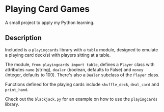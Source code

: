 # Playing Card Games
A small project to apply my Python learning.

## Description
Included is a `playingcards` library with a `table` module, designed to emulate a playing card deck(s) with players sitting at a table.

The module, `from playingcards import table`, defines a `Player` class with attributes `name` (string), `dealer` (boolean, defaults to False) and `money` (integer, defaults to 100).
There's also a `Dealer` subclass of the `Player` class.

Functions defined for the playing cards include `shuffle_deck`, `deal_card` and `print_hand`.

Check out the `blackjack.py` for an example on how to use the `playingcards` library.
